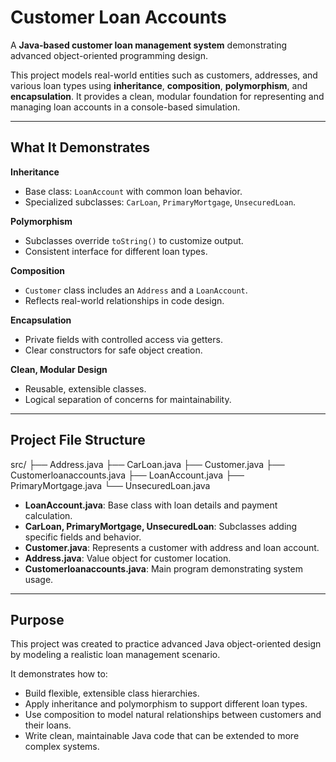 # Customer Loan Accounts

A **Java-based customer loan management system** demonstrating advanced object-oriented programming design.  

This project models real-world entities such as customers, addresses, and various loan types using **inheritance**, **composition**, **polymorphism**, and **encapsulation**. It provides a clean, modular foundation for representing and managing loan accounts in a console-based simulation.

---

## What It Demonstrates

**Inheritance**  
- Base class: `LoanAccount` with common loan behavior.  
- Specialized subclasses: `CarLoan`, `PrimaryMortgage`, `UnsecuredLoan`.  

**Polymorphism**  
- Subclasses override `toString()` to customize output.  
- Consistent interface for different loan types.  

**Composition**  
- `Customer` class includes an `Address` and a `LoanAccount`.  
- Reflects real-world relationships in code design.  

**Encapsulation**  
- Private fields with controlled access via getters.  
- Clear constructors for safe object creation.  

**Clean, Modular Design**  
- Reusable, extensible classes.  
- Logical separation of concerns for maintainability.

---

## Project File Structure
src/
├── Address.java
├── CarLoan.java
├── Customer.java
├── Customerloanaccounts.java
├── LoanAccount.java
├── PrimaryMortgage.java
└── UnsecuredLoan.java


- **LoanAccount.java**: Base class with loan details and payment calculation.  
- **CarLoan, PrimaryMortgage, UnsecuredLoan**: Subclasses adding specific fields and behavior.  
- **Customer.java**: Represents a customer with address and loan account.  
- **Address.java**: Value object for customer location.  
- **Customerloanaccounts.java**: Main program demonstrating system usage.

---

## Purpose

This project was created to practice advanced Java object-oriented design by modeling a realistic loan management scenario.

It demonstrates how to:

- Build flexible, extensible class hierarchies.
- Apply inheritance and polymorphism to support different loan types.
- Use composition to model natural relationships between customers and their loans.
- Write clean, maintainable Java code that can be extended to more complex systems.
